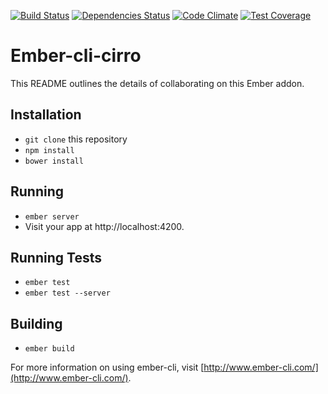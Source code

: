[![Build Status](https://travis-ci.org/cirroweb/ember-cli-cirro.svg)](https://travis-ci.org/cirroweb/ember-cli-cirro) [![Dependencies Status](https://david-dm.org/cirroweb/ember-cli-cirro.png)](https://david-dm.org/cirroweb/ember-cli-cirro) [![Code Climate](https://codeclimate.com/github/cirroweb/ember-cli-cirro/badges/gpa.svg)](https://codeclimate.com/github/cirroweb/ember-cli-cirro) [![Test Coverage](https://codeclimate.com/github/cirroweb/ember-cli-cirro/badges/coverage.svg)](https://codeclimate.com/github/cirroweb/ember-cli-cirro)

# Ember-cli-cirro

This README outlines the details of collaborating on this Ember addon.

## Installation

* `git clone` this repository
* `npm install`
* `bower install`

## Running

* `ember server`
* Visit your app at http://localhost:4200.

## Running Tests

* `ember test`
* `ember test --server`

## Building

* `ember build`

For more information on using ember-cli, visit [http://www.ember-cli.com/](http://www.ember-cli.com/).
